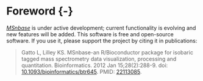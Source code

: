# Foreword {-}

[*MSnbase*](http://bioconductor.org/packages/MSnbase) is under active
development; current functionality is evolving and new features will be
added. This software is free and open-source software.  If you use it,
please support the project by citing it in publications:

> Gatto L, Lilley KS. MSnbase-an R/Bioconductor package for isobaric
> tagged mass spectrometry data visualization, processing and
> quantitation. Bioinformatics. 2012 Jan 15;28(2):288-9. doi:
> [10.1093/bioinformatics/btr645](https://doi.org/10.1093/bioinformatics/btr645).
> PMID: [22113085](https://www.ncbi.nlm.nih.gov/pubmed/22113085).



